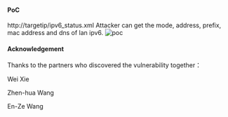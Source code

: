 #### PoC
http://targetip/ipv6_status.xml
Attacker can get the mode, address, prefix, mac address and dns of lan ipv6.
![poc](https://github.com/dahua966/Routers-vuls/blob/master/DAP-1320/ipv6_status.jpg)

#### Acknowledgement
Thanks to the partners who discovered the vulnerability together：

Wei Xie

Zhen-hua Wang

En-Ze Wang